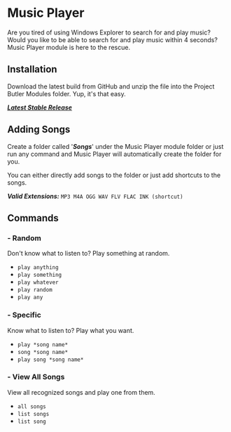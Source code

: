 # Music Player
Are you tired of using Windows Explorer to search for and play music? 
Would you like to be able to search for and play music within 4 seconds?
Music Player module is here to the rescue.

## Installation
Download the latest build from GitHub and unzip the file into the Project Butler Modules folder. Yup, it's that easy.

[***Latest Stable Release***](https://github.com/aryan-mann/Mod-MusicPlayer/releases/tag/0.1.0)

## Adding Songs
Create a folder called '***Songs***' under the Music Player module folder 
or just run any command and Music Player will automatically create the folder for you. 

You can either directly add songs to the folder or just add shortcuts to the songs. 

***Valid Extensions:*** ```MP3 M4A OGG WAV FLV FLAC INK (shortcut)```
## Commands

### - Random
Don't know what to listen to? Play something at random.

- ```play anything```
- ```play something```
- ```play whatever```
- ```play random```
- ```play any```

### - Specific
Know what to listen to? Play what you want.

- ```play *song name*```
- ```song *song name*```
- ```play song *song name*```

### - View All Songs
View all recognized songs and play one from them.

- ```all songs```
- ```list songs```
- ```list song```
